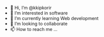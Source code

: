 - 👋 Hi, I’m @kkipkorir
- 👀 I’m interested in software 
- 🌱 I’m currently learning Web development
- 💞️ I’m looking to collaborate 
- 📫 How to reach me ...

<!---
kkipkorir/kkipkorir is a ✨ special ✨ repository because its `README.md` (this file) appears on your GitHub profile.
You can click the Preview link to take a look at your changes.
--->
